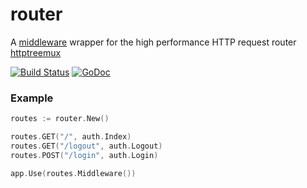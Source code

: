 # router

A [middleware](https://github.com/rkgo/web) wrapper for the high performance HTTP request router [httptreemux](http://github.com/dimfeld/httptreemux)

[![Build Status][drone]](https://ci.rkusa.st/github.com/rkgo/router)
[![GoDoc][godoc]](https://godoc.org/github.com/rkgo/router)

### Example

```go
routes := router.New()

routes.GET("/", auth.Index)
routes.GET("/logout", auth.Logout)
routes.POST("/login", auth.Login)

app.Use(routes.Middleware())
```

[drone]: http://ci.rkusa.st/api/badge/github.com/rkgo/router/status.svg?branch=master&style=flat-square
[godoc]: http://img.shields.io/badge/godoc-reference-blue.svg?style=flat-square